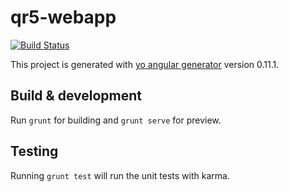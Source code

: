 # qr5-webapp
[![Build Status](https://travis-ci.org/mbasanta/QR5Webapp.svg)](https://travis-ci.org/mbasanta/QR5Webapp)

This project is generated with [yo angular generator](https://github.com/yeoman/generator-angular)
version 0.11.1.

## Build & development

Run `grunt` for building and `grunt serve` for preview.

## Testing

Running `grunt test` will run the unit tests with karma.
